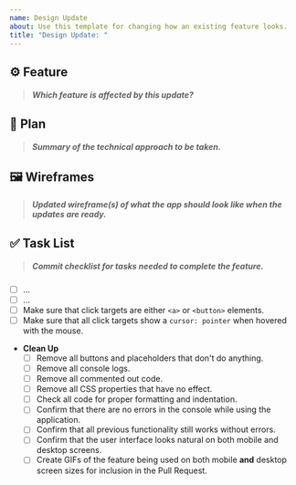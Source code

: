 ```yaml
---
name: Design Update
about: Use this template for changing how an existing feature looks.
title: "Design Update: "
---
```


## ⚙️ Feature

> ##### Which feature is affected by this update?

<!-- write your feature below this line, i.e. "User can..." -->

## 📐 Plan

> ##### Summary of the technical approach to be taken.

<!-- write your plan below this line -->

## 🖼️ Wireframes

> ##### Updated wireframe(s) of what the app should look like when the updates are ready.

<!-- drag and drop your screenshots below this line -->

## ✅ Task List

> ##### Commit checklist for tasks needed to complete the feature.

- [ ] ... <!-- add as many items as you need -->
- [ ] ...
- [ ] Make sure that click targets are either `<a>` or `<button>` elements.
- [ ] Make sure that all click targets show a `cursor: pointer` when hovered with the mouse.
- **Clean Up**
  - [ ] Remove all buttons and placeholders that don't do anything.
  - [ ] Remove all console logs.
  - [ ] Remove all commented out code.
  - [ ] Remove all CSS properties that have no effect.
  - [ ] Check all code for proper formatting and indentation.
  - [ ] Confirm that there are no errors in the console while using the application.
  - [ ] Confirm that all previous functionality still works without errors.
  - [ ] Confirm that the user interface looks natural on both mobile and desktop screens.
  - [ ] Create GIFs of the feature being used on both mobile **and** desktop screen sizes for inclusion in the Pull Request.
